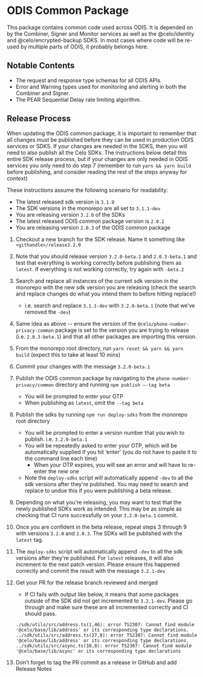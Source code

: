 # ODIS Common Package

This package contains common code used across ODIS. It is depended on by the Combiner, Signer and Monitor services as well as the @celo/identity and @celo/encrypted-backup SDKS. In most cases where code will be re-used by multiple parts of ODIS, it probably belongs here.

## Notable Contents

- The request and response type schemas for all ODIS APIs.
- Error and Warning types used for monitoring and alerting in both the Combiner and Signer.
- The PEAR Sequential Delay rate limiting algorithm.

## Release Process

When updating the ODIS common package, it is important to remember that all changes must be published before they can be used in production ODIS services or SDKS. If your changes are needed in the SDKS, then you will need to also publish all the Celo SDKs. The instructions below detail this entire SDK release process, but if your changes are only needed in ODIS services you only need to do step 7 (remember to run `yarn && yarn build` before publishing, and consider reading the rest of the steps anyway for context)

These instructions assume the following scenario for readability:

- The latest released sdk version is `3.1.0`
- The SDK versions in the monorepo are all set to `3.1.1-dev`
- You are releasing version `3.2.0` of the SDKs
- The latest released ODIS common package version is `2.0.2`
- You are releasing version `2.0.3` of the ODIS common package

1. Checkout a new branch for the SDK release. Name it something like `<githandle>/release3.2.0`
2. Note that you should release version `3.2.0-beta.1` and `2.0.3-beta.1` and test that everything is working correctly before publishing them as `latest`. If everything is not working correctly, try again with `-beta.2`
3. Search and replace all instances of the current sdk version in the monorepo with the new sdk version you are releasing (check the search and replace changes do what you intend them to before hitting replace!)
   - i.e. search and replace `3.1.1-dev` with `3.2.0-beta.1` (note that we’ve removed the `-dev`)
4. Same idea as above -- ensure the version of the `@celo/phone-number-privacy-common` package is set to the version you are trying to release (i.e. `2.0.3-beta.1`) and that all other packages are importing this version.
5. From the monorepo root directory, run `yarn reset && yarn && yarn build` (expect this to take at least 10 mins)
6. Commit your changes with the message `3.2.0-beta.1`
7. Publish the ODIS common package by navigating to the `phone-number-privacy/common` directory and running `npm publish —-tag beta`
   - You will be prompted to enter your OTP
   - When publishing as `latest`, omit the `--tag beta`
8. Publish the sdks by running `npm run deploy-sdks` from the monorepo root directory
   - You will be prompted to enter a version number that you wish to publish. i.e. `3.2.0-beta.1`
   - You will be repeatedly asked to enter your OTP, which will be automatically supplied if you hit ‘enter’ (you do not have to paste it to the command line each time)
     - When your OTP expires, you will see an error and will have to re-enter the new one
   - Note the `deploy-sdks` script will automatically append `-dev` to all the sdk versions after they're published. You may need to search and replace to undue this if you were publishing a beta release.
9. Depending on what you're releasing, you may want to test that the newly published SDKs work as intended. This may be as simple as checking that CI runs successfully on your `3.2.0-beta.1` commit.
10. Once you are confident in the beta release, repeat steps 3 through 9 with versions `3.2.0` and `2.0.3`. The SDKs will be published with the `latest` tag.
11. The `deploy-sdks` script will automatically append `-dev` to all the sdk versions after they're published. For `latest` releases, it will also increment to the next patch version. Please ensure this happened correctly and commit the result with the message `3.2.1-dev`
12. Get your PR for the release branch reviewed and merged

    - If CI fails with output like below, it means that some packages outside of the SDK did not get incremented to `3.2.1-dev`. Please go through and make sure these are all incremented correctly and CI should pass.

    ```
    ./sdk/utils/src/address.ts(1,46): error TS2307: Cannot find module '@celo/base/lib/address' or its corresponding type declarations.
    ../sdk/utils/src/address.ts(27,8): error TS2307: Cannot find module '@celo/base/lib/address' or its corresponding type declarations.
    ../sdk/utils/src/async.ts(10,8): error TS2307: Cannot find module '@celo/base/lib/async' or its corresponding type declarations
    ```

13. Don’t forget to tag the PR commit as a release in GitHub and add Release Notes

